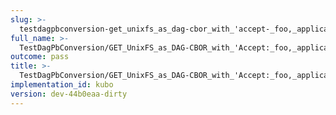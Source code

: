 ```yaml
---
slug: >-
  testdagpbconversion-get_unixfs_as_dag-cbor_with_'accept-_foo,_application-vnd-ipld-dag-cbor,bar'_converts_to_the_expected_content-type
full_name: >-
  TestDagPbConversion/GET_UnixFS_as_DAG-CBOR_with_'Accept:_foo,_application/vnd.ipld.dag-cbor,bar'_converts_to_the_expected_Content-Type
outcome: pass
title: >-
  TestDagPbConversion/GET_UnixFS_as_DAG-CBOR_with_'Accept:_foo,_application/vnd.ipld.dag-cbor,bar'_converts_to_the_expected_Content-Type
implementation_id: kubo
version: dev-44b0eaa-dirty
---
```


